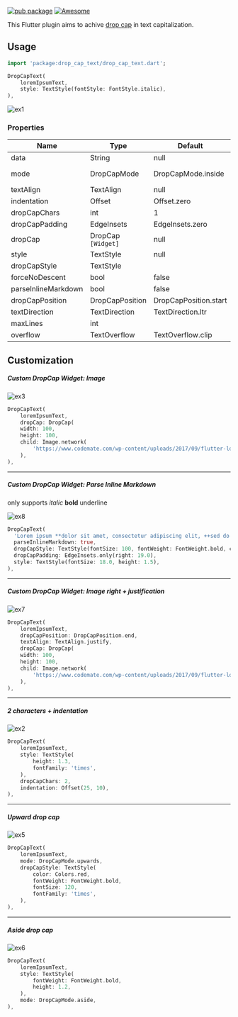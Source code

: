 
[![pub package](https://img.shields.io/pub/v/drop_cap_text.svg)](https://pub.dartlang.org/packages/drop_cap_text)
[![Awesome](https://img.shields.io/badge/Awesome-Flutter-blue.svg?longCache=true&style=flat-square)](https://stackoverflow.com/questions/tagged/flutter?sort=votes)


This Flutter plugin aims to achive [drop cap](https://en.wikipedia.org/wiki/Initial#Types_of_initial) in text capitalization.

## Usage

```dart
import 'package:drop_cap_text/drop_cap_text.dart';
```

```dart
DropCapText(
    loremIpsumText,
    style: TextStyle(fontStyle: FontStyle.italic),
),
```

![ex1](https://i.ibb.co/wQMn1z3/ex1.png)

### Properties

| Name                | Type               | Default                 | Description        |
| ------------------- | ------------------ | ----------------------- | ------------------ |
| data                | String             | null                    |                    |
| mode                | DropCapMode        | DropCapMode.inside      | aside, upwards, .. |
| textAlign           | TextAlign          | null                    |                    |
| indentation         | Offset             | Offset.zero             |                    |
| dropCapChars        | int                | 1                       |                    |
| dropCapPadding      | EdgeInsets         | EdgeInsets.zero         |                    |
| dropCap             | DropCap `[Widget]` | null                    |                    |
| style               | TextStyle          | null                    |                    |
| dropCapStyle        | TextStyle          |                         |                    |
| forceNoDescent      | bool               | false                   |                    |
| parseInlineMarkdown | bool               | false                   | bold|italic|underl |
| dropCapPosition     | DropCapPosition    | DropCapPosition.start   |                    |
| textDirection       | TextDirection      | TextDirection.ltr       |                    |
| maxLines            | int                |                         |                    |
| overflow            | TextOverflow       | TextOverflow.clip       |                    |



## Customization

##### Custom DropCap Widget: Image

![ex3](https://i.ibb.co/D43w1H8/ex3.png)

```dart
DropCapText(
    loremIpsumText,
    dropCap: DropCap(
    width: 100,
    height: 100,
    child: Image.network(
    	'https://www.codemate.com/wp-content/uploads/2017/09/flutter-logo.png')
    ),
),
```


------
##### Custom DropCap Widget: Parse Inline Markdown
only supports _italic_ **bold** underline

![ex8](https://i.ibb.co/tJsvbFt/dropcap-md2.jpg)

```dart
DropCapText(
  'Lorem ipsum **dolor sit amet, consectetur adipiscing elit, ++sed do eiusmod++ tempor incididunt** ut labore et _dolore magna aliqua_.',
  parseInlineMarkdown: true,
  dropCapStyle: TextStyle(fontSize: 100, fontWeight: FontWeight.bold, color: Colors.green),
  dropCapPadding: EdgeInsets.only(right: 19.0),
  style: TextStyle(fontSize: 18.0, height: 1.5),
),
```


------
##### Custom DropCap Widget: Image right + justification

![ex7](https://i.ibb.co/WVPT3HH/img-end.jpg)

```dart
DropCapText(
    loremIpsumText,
    dropCapPosition: DropCapPosition.end,
    textAlign: TextAlign.justify,
    dropCap: DropCap(
    width: 100,
    height: 100,
    child: Image.network(
    	'https://www.codemate.com/wp-content/uploads/2017/09/flutter-logo.png')
    ),
),
```

------

##### 2 characters + indentation 

![ex2](https://i.ibb.co/yq1Vj7q/ex2.png)

```dart
DropCapText(
    loremIpsumText,
    style: TextStyle(
        height: 1.3,
        fontFamily: 'times',
    ),
    dropCapChars: 2,
    indentation: Offset(25, 10),
),
```

------

##### Upward drop cap 

![ex5](https://i.ibb.co/b3M6KD8/ex5.png)

```dart
DropCapText(
    loremIpsumText,
    mode: DropCapMode.upwards,
    dropCapStyle: TextStyle(
        color: Colors.red,
        fontWeight: FontWeight.bold,
        fontSize: 120,
        fontFamily: 'times',
    ),
),
```

------

##### Aside drop cap

![ex6](https://i.ibb.co/bFmrM6G/ex6.png)

```dart
DropCapText(
    loremIpsumText,
    style: TextStyle(
        fontWeight: FontWeight.bold,
        height: 1.2,
    ),
    mode: DropCapMode.aside,
),
```

